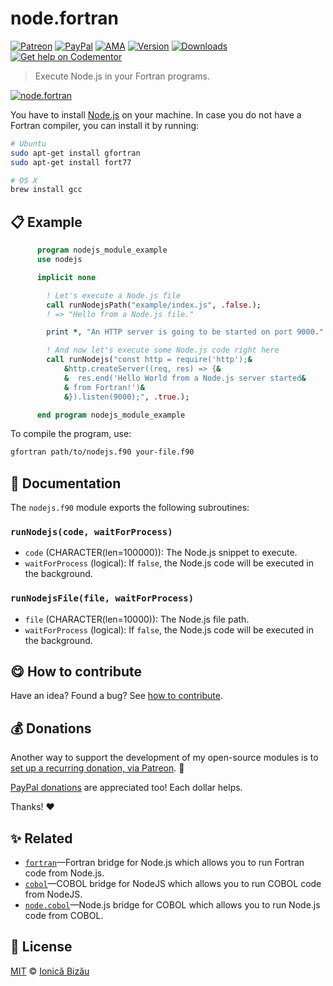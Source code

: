 
# node.fortran

 [![Patreon](https://img.shields.io/badge/Support%20me%20on-Patreon-%23e6461a.svg)][paypal-donations] [![PayPal](https://img.shields.io/badge/%24-paypal-f39c12.svg)][paypal-donations] [![AMA](https://img.shields.io/badge/ask%20me-anything-1abc9c.svg)](https://github.com/IonicaBizau/ama) [![Version](https://img.shields.io/npm/v/node.fortran.svg)](https://www.npmjs.com/package/node.fortran) [![Downloads](https://img.shields.io/npm/dt/node.fortran.svg)](https://www.npmjs.com/package/node.fortran) [![Get help on Codementor](https://cdn.codementor.io/badges/get_help_github.svg)](https://www.codementor.io/johnnyb?utm_source=github&utm_medium=button&utm_term=johnnyb&utm_campaign=github)

> Execute Node.js in your Fortran programs.

[![node.fortran](http://i.imgur.com/OszvGVi.png)](#)

You have to install [Node.js](https://nodejs.org/en/) on
your machine. In case you do not have a Fortran compiler,
you can install it by running:
```sh
# Ubuntu
sudo apt-get install gfortran
sudo apt-get install fort77

# OS X
brew install gcc
```

## :clipboard: Example



```fortran
      program nodejs_module_example
      use nodejs

      implicit none

        ! Let's execute a Node.js file
        call runNodejsPath("example/index.js", .false.);
        ! => "Hello from a Node.js file."

        print *, "An HTTP server is going to be started on port 9000."

        ! And now let's execute some Node.js code right here
        call runNodejs("const http = require('http');&
            &http.createServer((req, res) => {&
            &  res.end('Hello World from a Node.js server started&
            & from Fortran!')&
            &}).listen(9000);", .true.);

      end program nodejs_module_example
```

To compile the program, use:
```sh
gfortran path/to/nodejs.f90 your-file.f90
```

## :memo: Documentation

The `nodejs.f90` module exports the following subroutines:
### `runNodejs(code, waitForProcess)`

 - `code` (CHARACTER(len=100000)): The Node.js snippet to execute.
 - `waitForProcess` (logical): If `false`, the Node.js code will be executed in the background.

### `runNodejsFile(file, waitForProcess)`

 - `file` (CHARACTER(len=10000)): The Node.js file path.
 - `waitForProcess` (logical): If `false`, the Node.js code will be executed in the background.


## :yum: How to contribute
Have an idea? Found a bug? See [how to contribute][contributing].

## :moneybag: Donations

Another way to support the development of my open-source modules is
to [set up a recurring donation, via Patreon][patreon]. :rocket:

[PayPal donations][paypal-donations] are appreciated too! Each dollar helps.

Thanks! :heart:


## :sparkles: Related

 - [`fortran`](https://github.com/IonicaBizau/node-fortran)—Fortran bridge for Node.js which allows you to run Fortran code from Node.js.
 - [`cobol`](https://github.com/IonicaBizau/node-cobol)—COBOL bridge for NodeJS which allows you to run COBOL code from NodeJS.
 - [`node.cobol`](https://github.com/IonicaBizau/node.cobol#readme)—Node.js bridge for COBOL which allows you to run Node.js code from COBOL.



## :scroll: License

[MIT][license] © [Ionică Bizău][website]

[patreon]: https://www.patreon.com/ionicabizau
[paypal-donations]: https://www.paypal.com/cgi-bin/webscr?cmd=_s-xclick&hosted_button_id=RVXDDLKKLQRJW
[donate-now]: http://i.imgur.com/6cMbHOC.png

[license]: http://showalicense.com/?fullname=Ionic%C4%83%20Biz%C4%83u%20%3Cbizauionica%40gmail.com%3E%20(http%3A%2F%2Fionicabizau.net)&year=2016#license-mit
[website]: http://ionicabizau.net
[contributing]: /CONTRIBUTING.md
[docs]: /DOCUMENTATION.md
